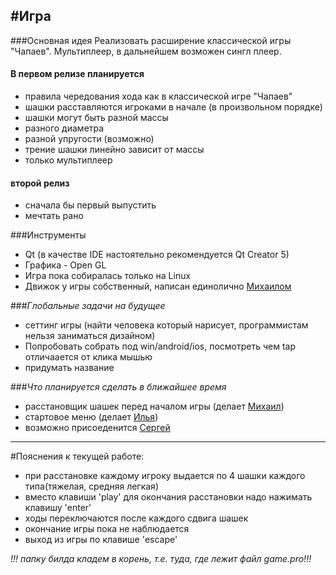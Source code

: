 #**Игра**
---------

###Основная идея
Реализовать расширение классической игры "Чапаев". Мультиплеер, в дальнейшем возможен сингл плеер.

#### В первом релизе планируется
 - правила чередования хода как в классической игре "Чапаев"
 - шашки расставляются игроками в начале (в произвольном порядке)
 - шашки могут быть разной массы
 - разного диаметра
 - разной упругости (возможно)
 - трение шашки линейно зависит от массы
 - только мультиплеер 
#### второй релиз 
 - сначала бы первый выпустить
 - мечтать рано

###Инструменты
 - Qt (в качестве IDE настоятельно рекомендуется Qt Creator 5)
 - Графика - Open GL
 - Игра пока собиралась только на Linux
 - Движок у игры собственный, написан единолично [Михаилом](https://github.com/mihacooper])

###*Глобальные задачи на будущее*
 - сеттинг игры (найти человека который нарисует, программистам нельзя заниматься дизайном)
 - Попробовать собрать под win/android/ios, посмотреть чем tap отличаается от клика мышью
 - придумать название
 
###*Что планируется сделать в ближайшее время*
 - расстановщик шашек перед началом игры (делает [Михаил](https://github.com/mihacooper])) 
 - стартовое меню (делает [Илья](https://github.com/IUdalov/))
 - возможно присоеденится [Сергей](https://github.com/SergeyFrolov)

--------------------------------------------------------------------

#Пояснения к текущей работе:
 - при расстановке каждому игроку выдается по 4 шашки каждого типа(тяжелая, средняя легкая)
 - вместо клавиши 'play' для окончания расстановки надо нажимать клавишу 'enter'
 - ходы переключаются после каждого сдвига шашек
 - окончание игры пока не наблюдается
 - выход из игры по клавише 'escape'
 
 *!!! папку билда кладем в корень, т.е. туда, где лежит файл game.pro!!!*

